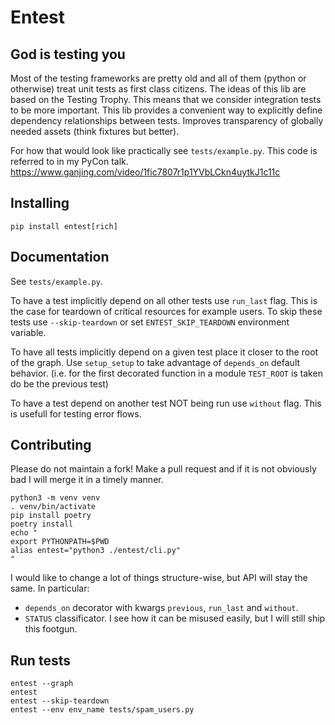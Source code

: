 # Entest
## God is testing you
Most of the testing frameworks are pretty old and all of them (python or otherwise) treat unit tests as first class citizens.
The ideas of this lib are based on the Testing Trophy. This means that we consider integration tests to be more important.
This lib provides a convenient way to explicitly define dependency relationships between tests. Improves transparency of globally needed assets (think fixtures but better).

For how that would look like practically see `tests/example.py`. This code is referred to in my PyCon talk.
https://www.ganjing.com/video/1fic7807r1p1YVbLCkn4uytkJ1c11c

## Installing
```
pip install entest[rich]
```

## Documentation
See `tests/example.py`.

To have a test implicitly depend on all other tests use `run_last` flag. This is the case for teardown of critical resources for example users. To skip these tests use `--skip-teardown` or set `ENTEST_SKIP_TEARDOWN` environment variable.

To have all tests implicitly depend on a given test place it closer to the root of the graph.
Use `setup_setup` to take advantage of `depends_on` default behavior. (i.e. for the first decorated function in a module `TEST_ROOT` is taken do be the previous test)

To have a test depend on another test NOT being run use `without` flag. This is usefull for testing error flows.

## Contributing
Please do not maintain a fork! Make a pull request and if it is not obviously bad I will merge it in a timely manner.

```
python3 -m venv venv
. venv/bin/activate
pip install poetry
poetry install
echo "
export PYTHONPATH=$PWD
alias entest="python3 ./entest/cli.py"
"
```

I would like to change a lot of things structure-wise, but API will stay the same. In particular:
- `depends_on` decorator with kwargs `previous`, `run_last` and `without`.
- `STATUS` classificator. I see how it can be misused easily, but I will still ship this footgun.

## Run tests
```
entest --graph
entest
entest --skip-teardown
entest --env env_name tests/spam_users.py
```
